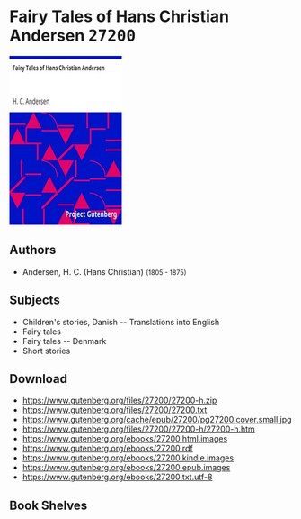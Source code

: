 # Fairy Tales of Hans Christian Andersen <kbd>27200</kbd>

![](./cover.medium.jpg "")

## Authors


 - Andersen, H. C. (Hans Christian) <small>(1805 - 1875)</small>

## Subjects


 - Children's stories, Danish -- Translations into English
 - Fairy tales
 - Fairy tales -- Denmark
 - Short stories

## Download


 - https://www.gutenberg.org/files/27200/27200-h.zip
 - https://www.gutenberg.org/files/27200/27200.txt
 - https://www.gutenberg.org/cache/epub/27200/pg27200.cover.small.jpg
 - https://www.gutenberg.org/files/27200/27200-h/27200-h.htm
 - https://www.gutenberg.org/ebooks/27200.html.images
 - https://www.gutenberg.org/ebooks/27200.rdf
 - https://www.gutenberg.org/ebooks/27200.kindle.images
 - https://www.gutenberg.org/ebooks/27200.epub.images
 - https://www.gutenberg.org/ebooks/27200.txt.utf-8

## Book Shelves


